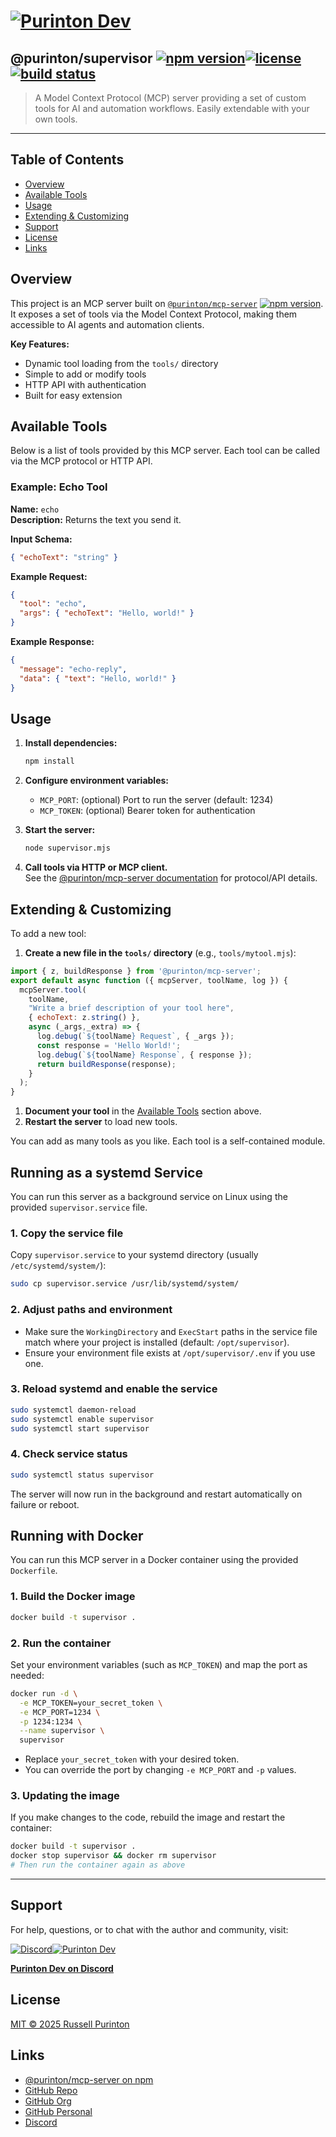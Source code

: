# [![Purinton Dev](https://purinton.us/logos/brand.png)](https://discord.gg/QSBxQnX7PF)

## @purinton/supervisor [![npm version](https://img.shields.io/npm/v/@purinton/supervisor.svg)](https://www.npmjs.com/package/@purinton/supervisor)[![license](https://img.shields.io/github/license/purinton/supervisor.svg)](LICENSE)[![build status](https://github.com/purinton/supervisor/actions/workflows/nodejs.yml/badge.svg)](https://github.com/purinton/supervisor/actions)

> A Model Context Protocol (MCP) server providing a set of custom tools for AI and automation workflows. Easily extendable with your own tools.

---

## Table of Contents

- [Overview](#overview)
- [Available Tools](#available-tools)
- [Usage](#usage)
- [Extending & Customizing](#extending--customizing)
- [Support](#support)
- [License](#license)
- [Links](#links)

## Overview

This project is an MCP server built on [`@purinton/mcp-server`](https://www.npmjs.com/package/@purinton/mcp-server) [![npm version](https://img.shields.io/npm/v/@purinton/mcp-server.svg)](https://www.npmjs.com/package/@purinton/mcp-server). It exposes a set of tools via the Model Context Protocol, making them accessible to AI agents and automation clients.

**Key Features:**

- Dynamic tool loading from the `tools/` directory
- Simple to add or modify tools
- HTTP API with authentication
- Built for easy extension

## Available Tools

Below is a list of tools provided by this MCP server. Each tool can be called via the MCP protocol or HTTP API.

### Example: Echo Tool

**Name:** `echo`  
**Description:** Returns the text you send it.

**Input Schema:**

```json
{ "echoText": "string" }
```

**Example Request:**

```json
{
  "tool": "echo",
  "args": { "echoText": "Hello, world!" }
}
```

**Example Response:**

```json
{
  "message": "echo-reply",
  "data": { "text": "Hello, world!" }
}
```

<!--
Repeat the above block for each tool you add.
Document: tool name, description, input schema, example request/response.
-->

## Usage

1. **Install dependencies:**

   ```bash
   npm install
   ```

2. **Configure environment variables:**
   - `MCP_PORT`: (optional) Port to run the server (default: 1234)
   - `MCP_TOKEN`: (optional) Bearer token for authentication

3. **Start the server:**

   ```bash
   node supervisor.mjs
   ```

4. **Call tools via HTTP or MCP client.**  
   See the [@purinton/mcp-server documentation](https://www.npmjs.com/package/@purinton/mcp-server) for protocol/API details.

## Extending & Customizing

To add a new tool:

1. **Create a new file in the `tools/` directory** (e.g., `tools/mytool.mjs`):

  ```js
  import { z, buildResponse } from '@purinton/mcp-server';
  export default async function ({ mcpServer, toolName, log }) {
    mcpServer.tool(
      toolName,
      "Write a brief description of your tool here",
      { echoText: z.string() },
      async (_args,_extra) => {
        log.debug(`${toolName} Request`, { _args });
        const response = 'Hello World!';
        log.debug(`${toolName} Response`, { response });
        return buildResponse(response);
      }
    );
  }
  ```

1. **Document your tool** in the [Available Tools](#available-tools) section above.
2. **Restart the server** to load new tools.

You can add as many tools as you like. Each tool is a self-contained module.

## Running as a systemd Service

You can run this server as a background service on Linux using the provided `supervisor.service` file.

### 1. Copy the service file

Copy `supervisor.service` to your systemd directory (usually `/etc/systemd/system/`):

```bash
sudo cp supervisor.service /usr/lib/systemd/system/
```

### 2. Adjust paths and environment

- Make sure the `WorkingDirectory` and `ExecStart` paths in the service file match where your project is installed (default: `/opt/supervisor`).
- Ensure your environment file exists at `/opt/supervisor/.env` if you use one.

### 3. Reload systemd and enable the service

```bash
sudo systemctl daemon-reload
sudo systemctl enable supervisor
sudo systemctl start supervisor
```

### 4. Check service status

```bash
sudo systemctl status supervisor
```

The server will now run in the background and restart automatically on failure or reboot.

## Running with Docker

You can run this MCP server in a Docker container using the provided `Dockerfile`.

### 1. Build the Docker image

```bash
docker build -t supervisor .
```

### 2. Run the container

Set your environment variables (such as `MCP_TOKEN`) and map the port as needed:

```bash
docker run -d \
  -e MCP_TOKEN=your_secret_token \
  -e MCP_PORT=1234 \
  -p 1234:1234 \
  --name supervisor \
  supervisor
```

- Replace `your_secret_token` with your desired token.
- You can override the port by changing `-e MCP_PORT` and `-p` values.

### 3. Updating the image

If you make changes to the code, rebuild the image and restart the container:

```bash
docker build -t supervisor .
docker stop supervisor && docker rm supervisor
# Then run the container again as above
```

---

## Support

For help, questions, or to chat with the author and community, visit:

[![Discord](https://purinton.us/logos/discord_96.png)](https://discord.gg/QSBxQnX7PF)[![Purinton Dev](https://purinton.us/logos/purinton_96.png)](https://discord.gg/QSBxQnX7PF)

**[Purinton Dev on Discord](https://discord.gg/QSBxQnX7PF)**

## License

[MIT © 2025 Russell Purinton](LICENSE)

## Links

- [@purinton/mcp-server on npm](https://www.npmjs.com/package/@purinton/mcp-server)
- [GitHub Repo](https://github.com/purinton/mcp-server)
- [GitHub Org](https://github.com/purinton)
- [GitHub Personal](https://github.com/rpurinton)
- [Discord](https://discord.gg/QSBxQnX7PF)

